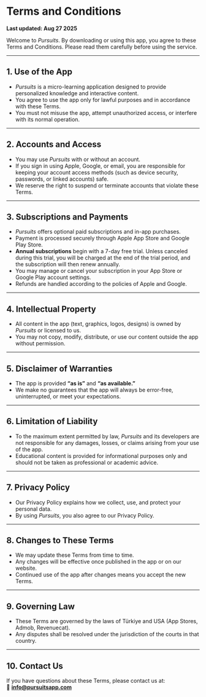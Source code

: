 # Terms and Conditions

**Last updated: Aug 27 2025**

Welcome to *Pursuits*. By downloading or using this app, you agree to these Terms and Conditions. Please read them carefully before using the service.

---

## 1. Use of the App
- *Pursuits* is a micro-learning application designed to provide personalized knowledge and interactive content.  
- You agree to use the app only for lawful purposes and in accordance with these Terms.  
- You must not misuse the app, attempt unauthorized access, or interfere with its normal operation.  

---

## 2. Accounts and Access
- You may use *Pursuits* with or without an account.  
- If you sign in using Apple, Google, or email, you are responsible for keeping your account access methods (such as device security, passwords, or linked accounts) safe.  
- We reserve the right to suspend or terminate accounts that violate these Terms.  

---

## 3. Subscriptions and Payments
- *Pursuits* offers optional paid subscriptions and in-app purchases.  
- Payment is processed securely through Apple App Store and Google Play Store.   
- **Annual subscriptions** begin with a 7-day free trial. Unless canceled during this trial, you will be charged at the end of the trial period, and the subscription will then renew annually.  
- You may manage or cancel your subscription in your App Store or Google Play account settings.  
- Refunds are handled according to the policies of Apple and Google.  

---

## 4. Intellectual Property
- All content in the app (text, graphics, logos, designs) is owned by *Pursuits* or licensed to us.  
- You may not copy, modify, distribute, or use our content outside the app without permission.  

---

## 5. Disclaimer of Warranties
- The app is provided **“as is”** and **“as available.”**  
- We make no guarantees that the app will always be error-free, uninterrupted, or meet your expectations.  

---

## 6. Limitation of Liability
- To the maximum extent permitted by law, *Pursuits* and its developers are not responsible for any damages, losses, or claims arising from your use of the app.  
- Educational content is provided for informational purposes only and should not be taken as professional or academic advice.  

---

## 7. Privacy Policy
- Our Privacy Policy explains how we collect, use, and protect your personal data.  
- By using *Pursuits*, you also agree to our Privacy Policy.  

---

## 8. Changes to These Terms
- We may update these Terms from time to time.  
- Any changes will be effective once published in the app or on our website.  
- Continued use of the app after changes means you accept the new Terms.  

---

## 9. Governing Law
- These Terms are governed by the laws of Türkiye and USA (App Stores, Admob, Revenuecat).  
- Any disputes shall be resolved under the jurisdiction of the courts in that country.  

---

## 10. Contact Us
If you have questions about these Terms, please contact us at:  
📧 **info@pursuitsapp.com**

